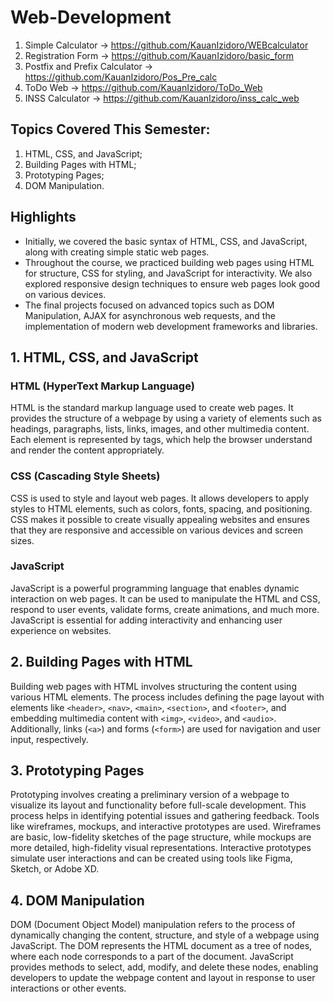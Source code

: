 # Web-Development

1. Simple Calculator -> https://github.com/KauanIzidoro/WEBcalculator
2. Registration Form -> https://github.com/KauanIzidoro/basic_form
3. Postfix and Prefix Calculator -> https://github.com/KauanIzidoro/Pos_Pre_calc
4. ToDo Web -> https://github.com/KauanIzidoro/ToDo_Web
5. INSS Calculator -> https://github.com/KauanIzidoro/inss_calc_web

## Topics Covered This Semester:
1. HTML, CSS, and JavaScript;
2. Building Pages with HTML;
3. Prototyping Pages;
4. DOM Manipulation.

## Highlights
- Initially, we covered the basic syntax of HTML, CSS, and JavaScript, along with creating simple static web pages.
- Throughout the course, we practiced building web pages using HTML for structure, CSS for styling, and JavaScript for interactivity. We also explored responsive design techniques to ensure web pages look good on various devices.
- The final projects focused on advanced topics such as DOM Manipulation, AJAX for asynchronous web requests, and the implementation of modern web development frameworks and libraries.


## 1. HTML, CSS, and JavaScript

### HTML (HyperText Markup Language)
HTML is the standard markup language used to create web pages. It provides the structure of a webpage by using a variety of elements such as headings, paragraphs, lists, links, images, and other multimedia content. Each element is represented by tags, which help the browser understand and render the content appropriately.

### CSS (Cascading Style Sheets)
CSS is used to style and layout web pages. It allows developers to apply styles to HTML elements, such as colors, fonts, spacing, and positioning. CSS makes it possible to create visually appealing websites and ensures that they are responsive and accessible on various devices and screen sizes.

### JavaScript
JavaScript is a powerful programming language that enables dynamic interaction on web pages. It can be used to manipulate the HTML and CSS, respond to user events, validate forms, create animations, and much more. JavaScript is essential for adding interactivity and enhancing user experience on websites.

## 2. Building Pages with HTML
Building web pages with HTML involves structuring the content using various HTML elements. The process includes defining the page layout with elements like `<header>`, `<nav>`, `<main>`, `<section>`, and `<footer>`, and embedding multimedia content with `<img>`, `<video>`, and `<audio>`. Additionally, links (`<a>`) and forms (`<form>`) are used for navigation and user input, respectively.

## 3. Prototyping Pages
Prototyping involves creating a preliminary version of a webpage to visualize its layout and functionality before full-scale development. This process helps in identifying potential issues and gathering feedback. Tools like wireframes, mockups, and interactive prototypes are used. Wireframes are basic, low-fidelity sketches of the page structure, while mockups are more detailed, high-fidelity visual representations. Interactive prototypes simulate user interactions and can be created using tools like Figma, Sketch, or Adobe XD.

## 4. DOM Manipulation
DOM (Document Object Model) manipulation refers to the process of dynamically changing the content, structure, and style of a webpage using JavaScript. The DOM represents the HTML document as a tree of nodes, where each node corresponds to a part of the document. JavaScript provides methods to select, add, modify, and delete these nodes, enabling developers to update the webpage content and layout in response to user interactions or other events.
